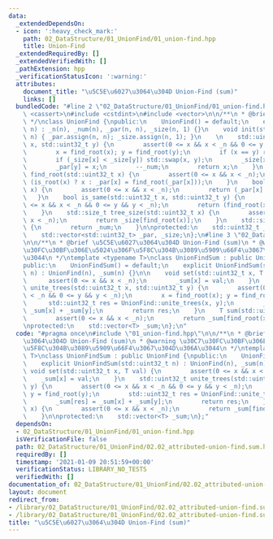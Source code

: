 ```yaml
---
data:
  _extendedDependsOn:
  - icon: ':heavy_check_mark:'
    path: 02_DataStructure/01_UnionFind/01_union-find.hpp
    title: Union-Find
  _extendedRequiredBy: []
  _extendedVerifiedWith: []
  _pathExtension: hpp
  _verificationStatusIcon: ':warning:'
  attributes:
    document_title: "\u5C5E\u6027\u3064\u304D Union-Find (sum)"
    links: []
  bundledCode: "#line 2 \"02_DataStructure/01_UnionFind/01_union-find.hpp\"\n#include\
    \ <cassert>\n#include <cstdint>\n#include <vector>\n\n/**\n * @brief Union-Find\n\
    \ */\nclass UnionFind {\npublic:\n    UnionFind() = default;\n    explicit UnionFind(std::uint32_t\
    \ n) : _n(n), _num(n), _par(n, n), _size(n, 1) {}\n    void init(std::uint32_t\
    \ n) { _par.assign(n, n); _size.assign(n, 1); }\n    \n    std::uint32_t unite_trees(std::uint32_t\
    \ x, std::uint32_t y) {\n        assert(0 <= x && x < _n && 0 <= y && y < _n);\n\
    \        x = find_root(x); y = find_root(y);\n        if (x == y) return x;\n\
    \        if (_size[x] < _size[y]) std::swap(x, y);\n        _size[x] += _size[y];\n\
    \        _par[y] = x;\n        --_num;\n        return x;\n    }\n    std::uint32_t\
    \ find_root(std::uint32_t x) {\n        assert(0 <= x && x < _n);\n        return\
    \ (is_root(x) ? x : _par[x] = find_root(_par[x]));\n    }\n    bool is_root(std::uint32_t\
    \ x) {\n        assert(0 <= x && x < _n);\n        return (_par[x] == _n);\n \
    \   }\n    bool is_same(std::uint32_t x, std::uint32_t y) {\n        assert(0\
    \ <= x && x < _n && 0 <= y && y < _n);\n        return (find_root(x) == find_root(y));\n\
    \    }\n    std::size_t tree_size(std::uint32_t x) {\n        assert(0 <= x &&\
    \ x < _n);\n        return _size[find_root(x)];\n    }\n    std::size_t number_of_trees()\
    \ {\n        return _num;\n    }\n\nprotected:\n    std::uint32_t _n, _num;\n\
    \    std::vector<std::uint32_t> _par, _size;\n};\n#line 3 \"02_DataStructure/01_UnionFind/02.02_attributed-union-find.sum.hpp\"\
    \n\n/**\n * @brief \u5C5E\u6027\u3064\u304D Union-Find (sum)\n * @warning \u30C7\
    \u30FC\u30BF\u306E\u5024\u306F\u5F8C\u304B\u3089\u5909\u66F4\u3067\u304D\u306A\
    \u3044\n */\ntemplate <typename T>\nclass UnionFindSum : public UnionFind {\n\
    public:\n    UnionFindSum() = default;\n    explicit UnionFindSum(std::uint32_t\
    \ n) : UnionFind(n), _sum(n) {}\n\n    void set(std::uint32_t x, T val) {\n  \
    \      assert(0 <= x && x < _n);\n        _sum[x] = val;\n    }\n    std::uint32_t\
    \ unite_trees(std::uint32_t x, std::uint32_t y) {\n        assert(0 <= x && x\
    \ < _n && 0 <= y && y < _n);\n        x = find_root(x); y = find_root(y);\n  \
    \      std::uint32_t res = UnionFind::unite_trees(x, y);\n        _sum[res] =\
    \ _sum[x] + _sum[y];\n        return res;\n    }\n    T sum(std::uint32_t x) {\n\
    \        assert(0 <= x && x < _n);\n        return _sum[find_root(x)];\n    }\n\
    \nprotected:\n    std::vector<T> _sum;\n};\n"
  code: "#pragma once\n#include \"01_union-find.hpp\"\n\n/**\n * @brief \u5C5E\u6027\
    \u3064\u304D Union-Find (sum)\n * @warning \u30C7\u30FC\u30BF\u306E\u5024\u306F\
    \u5F8C\u304B\u3089\u5909\u66F4\u3067\u304D\u306A\u3044\n */\ntemplate <typename\
    \ T>\nclass UnionFindSum : public UnionFind {\npublic:\n    UnionFindSum() = default;\n\
    \    explicit UnionFindSum(std::uint32_t n) : UnionFind(n), _sum(n) {}\n\n   \
    \ void set(std::uint32_t x, T val) {\n        assert(0 <= x && x < _n);\n    \
    \    _sum[x] = val;\n    }\n    std::uint32_t unite_trees(std::uint32_t x, std::uint32_t\
    \ y) {\n        assert(0 <= x && x < _n && 0 <= y && y < _n);\n        x = find_root(x);\
    \ y = find_root(y);\n        std::uint32_t res = UnionFind::unite_trees(x, y);\n\
    \        _sum[res] = _sum[x] + _sum[y];\n        return res;\n    }\n    T sum(std::uint32_t\
    \ x) {\n        assert(0 <= x && x < _n);\n        return _sum[find_root(x)];\n\
    \    }\n\nprotected:\n    std::vector<T> _sum;\n};"
  dependsOn:
  - 02_DataStructure/01_UnionFind/01_union-find.hpp
  isVerificationFile: false
  path: 02_DataStructure/01_UnionFind/02.02_attributed-union-find.sum.hpp
  requiredBy: []
  timestamp: '2021-01-09 20:51:59+00:00'
  verificationStatus: LIBRARY_NO_TESTS
  verifiedWith: []
documentation_of: 02_DataStructure/01_UnionFind/02.02_attributed-union-find.sum.hpp
layout: document
redirect_from:
- /library/02_DataStructure/01_UnionFind/02.02_attributed-union-find.sum.hpp
- /library/02_DataStructure/01_UnionFind/02.02_attributed-union-find.sum.hpp.html
title: "\u5C5E\u6027\u3064\u304D Union-Find (sum)"
---
```

